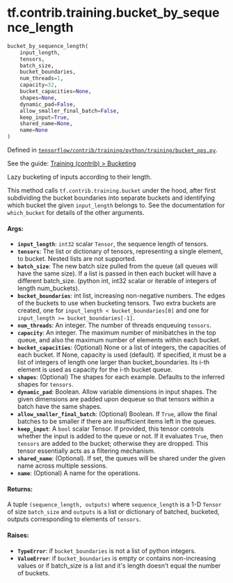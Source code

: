 <div itemscope itemtype="http://developers.google.com/ReferenceObject">
<meta itemprop="name" content="tf.contrib.training.bucket_by_sequence_length" />
</div>

# tf.contrib.training.bucket_by_sequence_length

``` python
bucket_by_sequence_length(
    input_length,
    tensors,
    batch_size,
    bucket_boundaries,
    num_threads=1,
    capacity=32,
    bucket_capacities=None,
    shapes=None,
    dynamic_pad=False,
    allow_smaller_final_batch=False,
    keep_input=True,
    shared_name=None,
    name=None
)
```



Defined in [`tensorflow/contrib/training/python/training/bucket_ops.py`](https://www.tensorflow.org/code/tensorflow/contrib/training/python/training/bucket_ops.py).

See the guide: [Training (contrib) > Bucketing](../../../../../api_guides/python/contrib.training.md#Bucketing)

Lazy bucketing of inputs according to their length.

This method calls `tf.contrib.training.bucket` under the hood, after first
subdividing the bucket boundaries into separate buckets and identifying which
bucket the given `input_length` belongs to.  See the documentation for
`which_bucket` for details of the other arguments.

#### Args:

* <b>`input_length`</b>: `int32` scalar `Tensor`, the sequence length of tensors.
* <b>`tensors`</b>: The list or dictionary of tensors, representing a single element,
    to bucket.  Nested lists are not supported.
* <b>`batch_size`</b>: The new batch size pulled from the queue (all queues will have
    the same size).  If a list is passed in then each bucket will have a
    different batch_size.
    (python int, int32 scalar or iterable of integers of length num_buckets).
* <b>`bucket_boundaries`</b>: int list, increasing non-negative numbers.
    The edges of the buckets to use when bucketing tensors.  Two extra buckets
    are created, one for `input_length < bucket_boundaries[0]` and
    one for `input_length >= bucket_boundaries[-1]`.
* <b>`num_threads`</b>: An integer.  The number of threads enqueuing `tensors`.
* <b>`capacity`</b>: An integer. The maximum number of minibatches in the top queue,
    and also the maximum number of elements within each bucket.
* <b>`bucket_capacities`</b>: (Optional) None or a list of integers, the capacities of
    each bucket. If None, capacity is used (default). If specified, it must
    be a list of integers of length one larger than bucket_boundaries.
    Its i-th element is used as capacity for the i-th bucket queue.
* <b>`shapes`</b>: (Optional) The shapes for each example.  Defaults to the
    inferred shapes for `tensors`.
* <b>`dynamic_pad`</b>: Boolean.  Allow variable dimensions in input shapes.
    The given dimensions are padded upon dequeue so that tensors within a
    batch have the same shapes.
* <b>`allow_smaller_final_batch`</b>: (Optional) Boolean. If `True`, allow the final
    batches to be smaller if there are insufficient items left in the queues.
* <b>`keep_input`</b>: A `bool` scalar Tensor.  If provided, this tensor controls
    whether the input is added to the queue or not.  If it evaluates `True`,
    then `tensors` are added to the bucket; otherwise they are dropped.  This
    tensor essentially acts as a filtering mechanism.
* <b>`shared_name`</b>: (Optional). If set, the queues will be shared under the given
    name across multiple sessions.
* <b>`name`</b>: (Optional) A name for the operations.


#### Returns:

A tuple `(sequence_length, outputs)` where `sequence_length` is
a 1-D `Tensor` of size `batch_size` and `outputs` is a list or dictionary
of batched, bucketed, outputs corresponding to elements of `tensors`.


#### Raises:

* <b>`TypeError`</b>: if `bucket_boundaries` is not a list of python integers.
* <b>`ValueError`</b>: if `bucket_boundaries` is empty or contains non-increasing
    values or if batch_size is a list and it's length doesn't equal the number
    of buckets.